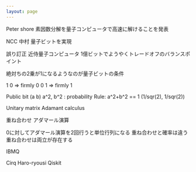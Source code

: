 ```yaml
---
layout: page
---
```


Peter shore 
素因数分解を量子コンピュータで高速に解けることを発表

NCC 中村
量子ビットを実現

誤り訂正
近侍量子コンピュータ
1億ビットでようやくトレードオフのバランスポイント

絶対ちの2乗が1になるようなのが量子ビットの条件

1 0 => firmly 0
0 1 => firmly 1

Public bit
(a b)
a^2, b^2 : probability
Rule: a^2+b^2 == 1
(1/sqr(2), 1/sqr(2))

Unitary matrix
Adamant calculus



重ね合わせ
アダマール演算

0に対してアダマール演算を2回行うと単位行列になる
重ね合わせと確率は違う
重ね合わせは両立が存在する

IBMQ

Cirq
Haro-ryousi
Qiskit

